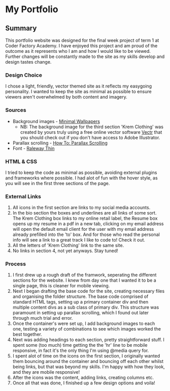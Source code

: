 # My Portfolio

## Summary
This portfolio website was designed for the final week project of term 1 at Coder Factory Academy. 
I have enjoyed this project and am proud of the outcome as it represents who I am and how I would like to be viewed.
Further changes will be constantly made to the site as my skills develop and design tastes change.

### Design Choice
I chose a light, friendly, vector themed site as it reflects my easygoing personality. I wanted to keep the site as minimal 
as possible to ensure viewers aren't overwhelmed by both content and imagery.

### Sources
- Background images - [Minimal Wallpapers](http://minimal-wallpapers.com)
  - NB: The background image for the third section 'Krem Clothing' was created by yours truly using a free online vector software
  [Vectr](https://vectr.com) that you should check out if you don't have access to Adobe Illustrator.
- Parallax scrolling - [How To: Parallax Scrolling](http://www.w3schools.com/howto/howto_css_parallax.asp)
- Font - [Raleway Thin](https://fonts.google.com/specimen/Raleway)

### HTML & CSS
I tried to keep the code as minimal as possible, avoiding external plugins and frameworks where possible. I had alot of fun
with the hover style, as you will see in the first three sections of the page.

### External Links
1. All icons in the first section are links to my social media accounts. 
2. In the bio section the boxes and underlines are all links of some sort. The Krem Clothing box links to my online retail
label, the Resume box opens up my resume in a pdf in a new tab, clicking on my email address will open the default email client
for the user with my email address already prefilled into the 'to' box. And for those who read the personal info will see a
link to a great track I like to code to! Check it out.
3. All the letters of 'Krem Clothing' link to the same site.
4. No links in section 4, not yet anyways. Stay tuned!

### Process
1. I first drew up a rough draft of the framwork, seperating the different sections for the website. I knew from day one 
that I wanted it to be a single page, this is cleaner for mobile viewing.
2. Next I began drafting the base code for the site, creating necessary files and organising the folder structure. The base
code comprised of standard HTML tags, setting up a primary container div and then multiple content divs as a sub class of 
primary div. This structure was paramount in setting up parallax scrolling, which I found out later through much trial 
and error.
3. Once the container's were set up, I add background images to each one, testing a variety of combinations to see which
images worked the best together.
4. Next was adding headings to each section, pretty straightforward stuff. I spent some (too much) time getting the the 'hr'
line to be mobile responsive, in fact it's the only thing I'm using @media query for.
5. I spent alot of time on the icons on the first section, I originally wanted them bouncing around the container and bouncing
off each other whilst being links, but that was beyond my skills. I'm happy with how they look, and they are mobile responsive!
6. After the icons was the content, adding links, creating columns etc. 
7. Once all that was done, I finished up a few design options and voila!



